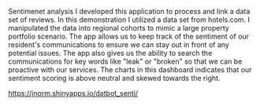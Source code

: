 Sentimenet analysis
I developed this application to process and link a data set of reviews. In this demonstration I utilized a data set from hotels.com. I manipulated the data into regional cohorts to mimic a large property portfolio scenario. 
 The app allows us to keep track of the sentiment of our resident's communications to ensure we can stay out in front of any potential issues. The app also gives us the ability to search the communications for key words like "leak" or "broken" so that we can be proactive with our services.
 The charts in this dashboard indicates that our sentiment scoring is above neutral and skewed towards the right.

https://jnorm.shinyapps.io/datbot_senti/
